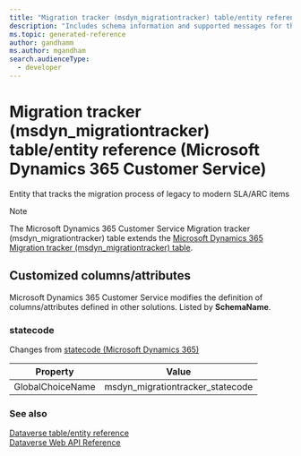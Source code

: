 ```yaml
---
title: "Migration tracker (msdyn_migrationtracker) table/entity reference (Microsoft Dynamics 365 Customer Service)"
description: "Includes schema information and supported messages for the Migration tracker (msdyn_migrationtracker) table/entity with Microsoft Dynamics 365 Customer Service."
ms.topic: generated-reference
author: gandhamm
ms.author: mgandham
search.audienceType: 
  - developer
---
```


# Migration tracker (msdyn_migrationtracker) table/entity reference (Microsoft Dynamics 365 Customer Service)

Entity that tracks the migration process of legacy to modern SLA/ARC items

> [!NOTE]
> The Microsoft Dynamics 365 Customer Service Migration tracker (msdyn_migrationtracker) table extends the [Microsoft Dynamics 365 Migration tracker (msdyn_migrationtracker) table](/dynamics365/developer/reference/entities/msdyn_migrationtracker).



## Customized columns/attributes

Microsoft Dynamics 365 Customer Service modifies the definition of columns/attributes defined in other solutions. Listed by **SchemaName**.

### <a name="BKMK_statecode"></a> statecode

Changes from [statecode (Microsoft Dynamics 365)](/dynamics365/developer/reference/entities/msdyn_migrationtracker#BKMK_statecode)

|Property|Value|
|---|---|
|GlobalChoiceName|msdyn_migrationtracker_statecode|




### See also

[Dataverse table/entity reference](/power-apps/developer/data-platform/reference/about-entity-reference)  
[Dataverse Web API Reference](/power-apps/developer/data-platform/webapi/reference/about)   

